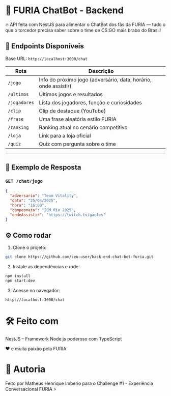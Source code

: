 # 🐆 FURIA ChatBot - Backend

🔥 API feita com NestJS para alimentar o ChatBot dos fãs da FURIA — tudo o que o torcedor precisa saber sobre o time de CS:GO mais brabo do Brasil!

## 🚀 Endpoints Disponíveis

Base URL: `http://localhost:3000/chat`

| Rota            | Descrição |
|-----------------|-----------|
| `/jogo`         | Info do próximo jogo (adversário, data, horário, onde assistir) |
| `/ultimos`      | Últimos jogos e resultados |
| `/jogadores`    | Lista dos jogadores, função e curiosidades |
| `/clip`         | Clip de destaque (YouTube) |
| `/frase`        | Uma frase aleatória estilo FURIA |
| `/ranking`      | Ranking atual no cenário competitivo |
| `/loja`         | Link para a loja oficial |
| `/quiz`         | Quiz com pergunta sobre o time |

---

## 🧠 Exemplo de Resposta

### `GET /chat/jogo`
```json
{
  "adversario": "Team Vitality",
  "data": "25/04/2025",
  "hora": "16:00",
  "campeonato": "IEM Rio 2025",
  "ondeAssistir": "https://twitch.tv/gaules"
}
```

## ⚙️ Como rodar

1. Clone o projeto:

```bash
git clone https://github.com/seu-user/back-end-chat-bot-furia.git

```
2. Instale as dependências e rode:

```bash
npm install
npm start:dev
```
3. Acesse no navegador:

```bash
http://localhost:3000/chat
```

# 🛠️ Feito com

NestJS – Framework Node.js poderoso com TypeScript

❤️ e muita paixão pela FURIA

# 🤘 Autoria
Feito por Matheus Henrique Imberio para o Challenge #1 - Experiência Conversacional FURIA ⚡